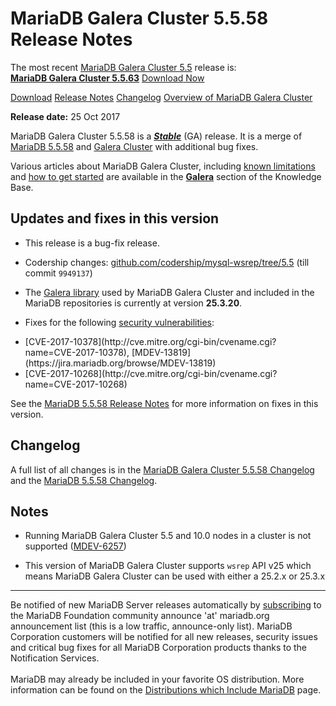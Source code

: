 # MariaDB Galera Cluster 5.5.58 Release Notes

The most recent [MariaDB Galera Cluster 5.5](/kb/en/galera/) release is:<br>
<span class="cstm-style lead"><strong>[MariaDB Galera Cluster 5.5.63](/replication/galera-cluster/mariadb-galera-cluster-releases/mariadb-galera-55-release-notes/mariadb-galera-cluster-5563-release-notes)</strong> [Download<span>&nbsp;</span>Now](https://downloads.mariadb.org/mariadb-galera/5.5)</span>

[Download](http://downloads.mariadb.org/mariadb-galera/5.5.58)
[Release Notes](/replication/galera-cluster/mariadb-galera-cluster-releases/mariadb-galera-55-release-notes/mariadb-galera-cluster-5558-release-notes)
[Changelog](/replication/galera-cluster/mariadb-galera-cluster-releases/mariadb-galera-55-changelogs/mariadb-galera-cluster-5558-changelog)
[Overview of MariaDB Galera Cluster](/replication/galera-cluster/what-is-mariadb-galera-cluster)

<strong>Release date:</strong> 25 Oct 2017

MariaDB Galera Cluster 5.5.58 is a <strong><em>[Stable](/kb/en/release-criteria/)</em></strong> (GA)
release. It is a merge of [MariaDB 5.5.58](/kb/en/mariadb-5558-release-notes/) and
[Galera Cluster](http://codership.com/content/using-galera-cluster) with
additional bug fixes.

Various articles about MariaDB Galera Cluster, including
[known limitations](/replication/galera-cluster/mariadb-galera-cluster-known-limitations) and
[how to get started](/replication/galera-cluster/getting-started-with-mariadb-galera-cluster) are
available in the <strong>[Galera](/kb/en/galera/)</strong> section of the Knowledge Base.

## Updates and fixes in this version

- This release is a bug-fix release.

- Codership changes:
  [github.com/codership/mysql-wsrep/tree/5.5](https://github.com/codership/mysql-wsrep/tree/5.5)
  (till commit `9949137`)

- The [Galera library](http://codership.com/content/using-galera-cluster) used
  by MariaDB Galera Cluster and included in the MariaDB repositories is
  currently at version <strong>25.3.20</strong>.

- Fixes for the following [security vulnerabilities](/kb/en/cve/):
<ul start="1"><li>[CVE-2017-10378](http://cve.mitre.org/cgi-bin/cvename.cgi?name=CVE-2017-10378), [MDEV-13819](https://jira.mariadb.org/browse/MDEV-13819)
</li><li>[CVE-2017-10268](http://cve.mitre.org/cgi-bin/cvename.cgi?name=CVE-2017-10268)
</li></ul>

See the [MariaDB 5.5.58 Release Notes](/kb/en/mariadb-5558-release-notes/) for more
information on fixes in this version.

## Changelog

A full list of all changes is in the
[MariaDB Galera Cluster 5.5.58 Changelog](/replication/galera-cluster/mariadb-galera-cluster-releases/mariadb-galera-55-changelogs/mariadb-galera-cluster-5558-changelog)
and the [MariaDB 5.5.58 Changelog](/kb/en/mariadb-5558-changelog/).

## Notes

- Running MariaDB Galera Cluster 5.5 and 10.0 nodes in a cluster is not
  supported ([MDEV-6257](https://jira.mariadb.org/browse/MDEV-6257))

- This version of MariaDB Galera Cluster supports `wsrep` API v25 which means
  MariaDB Galera Cluster can be used with either a 25.2.x or 25.3.x

---

Be notified of new MariaDB Server releases automatically by [subscribing](https://lists.askmonty.org/cgi-bin/mailman/listinfo/announce) to the MariaDB Foundation community announce 'at' mariadb.org announcement list (this is a low traffic, announce-only list). MariaDB Corporation customers will be notified for all new releases, security issues and critical bug fixes for all MariaDB Corporation products thanks to the Notification Services.
<br><br>
MariaDB may already be included in your favorite OS distribution. More
information can be found on the
[Distributions which Include MariaDB](/mariadb-administration/getting-installing-and-upgrading-mariadb/binary-packages/distributions-which-include-mariadb)
page.